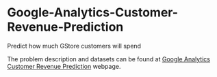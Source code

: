 # Google-Analytics-Customer-Revenue-Prediction
Predict how much GStore customers will spend

The problem description and datasets can be found at [Google Analytics Customer Revenue Prediction](https://www.kaggle.com/c/ga-customer-revenue-prediction) webpage.
